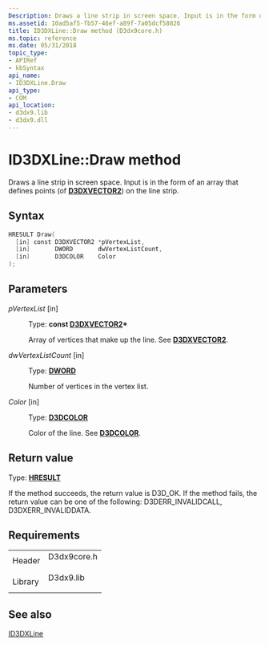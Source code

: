 ```yaml
---
Description: Draws a line strip in screen space. Input is in the form of an array that defines points (of D3DXVECTOR2) on the line strip.
ms.assetid: 10ad5af5-fb57-46ef-a89f-7a05dcf58826
title: ID3DXLine::Draw method (D3dx9core.h)
ms.topic: reference
ms.date: 05/31/2018
topic_type: 
- APIRef
- kbSyntax
api_name: 
- ID3DXLine.Draw
api_type: 
- COM
api_location: 
- d3dx9.lib
- d3dx9.dll
---
```


# ID3DXLine::Draw method

Draws a line strip in screen space. Input is in the form of an array that defines points (of [**D3DXVECTOR2**](d3dxvector2.md)) on the line strip.

## Syntax


```C++
HRESULT Draw(
  [in] const D3DXVECTOR2 *pVertexList,
  [in]       DWORD       dwVertexListCount,
  [in]       D3DCOLOR    Color
);
```



## Parameters

<dl> <dt>

*pVertexList* \[in\]
</dt> <dd>

Type: **const [**D3DXVECTOR2**](d3dxvector2.md)\***

Array of vertices that make up the line. See [**D3DXVECTOR2**](d3dxvector2.md).

</dd> <dt>

*dwVertexListCount* \[in\]
</dt> <dd>

Type: **[**DWORD**](https://msdn.microsoft.com/library/Aa383751(v=VS.85).aspx)**

Number of vertices in the vertex list.

</dd> <dt>

*Color* \[in\]
</dt> <dd>

Type: **[**D3DCOLOR**](d3dcolor.md)**

Color of the line. See [**D3DCOLOR**](d3dcolor.md).

</dd> </dl>

## Return value

Type: **[**HRESULT**](https://msdn.microsoft.com/library/Bb401631(v=MSDN.10).aspx)**

If the method succeeds, the return value is D3D\_OK. If the method fails, the return value can be one of the following: D3DERR\_INVALIDCALL, D3DXERR\_INVALIDDATA.

## Requirements



|                    |                                                                                        |
|--------------------|----------------------------------------------------------------------------------------|
| Header<br/>  | <dl> <dt>D3dx9core.h</dt> </dl> |
| Library<br/> | <dl> <dt>D3dx9.lib</dt> </dl>   |



## See also

<dl> <dt>

[ID3DXLine](id3dxline.md)
</dt> </dl>

 

 




